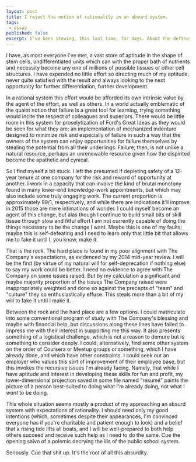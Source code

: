 ```yaml
---
layout: post
title: I reject the notion of rationality in an absurd system.
tags:
 - essay
published: false
excerpt: I've been stewing, this last time, for days. About the deftness with which I can _not_ contribute to the company for whom I work. About my "skillset" and what it says about me modulus the intersection of my current job, the job I want, and the job my company wants me to do. This recalls a melange of self-deprecation during my 12-year stint at a prior company, during which I flew a gradual but inescapable downward trajectory on the graphs of both self-worth and peer respect, together with a near-daily reflection on (sometimes unintentional) feedback I've received from my current employer, especially over the past year.
---
```

I have, as most everyone I've met, a vast store of aptitude in the shape of stem cells, undifferentiated units which can with the proper bath of nutrients and necessity become any one of millions of possible tissues or other cell structures. I have expended no little effort so directing much of my aptitude, never quite satisfied with the result and always looking to the next opportunity for further differentiation, further development.

In a rational system this effort would be afforded its own intrinsic value by the agent of the effort, as well as others. In a world actually emblematic of the quaint notion that failure is a great tool for learning, trying something would incite the respect of colleagues and superiors. There would be little room in this system for proselytization of Ford's Great Ideas as they would be seen for what they are: an implementation of mechanized indenture designed to minimize risk and especially of failure in such a way that the owners of the system can enjoy opportunities for failure themselves by stealing the potential from all their underlings. Failure, then, is not unlike a natural resource, perhaps an unrenewable resource given how the dispirited become the apathetic and cynical.

So I find myself a bit stuck. I left the presumed if depleting safety of a 12-year tenure at one company for the risk and reward of opportunity at another. I work in a capacity that can involve the kind of brutal monotony found in many lower-end knowledge-work appointments, but which may also include some truly engaging work. The current proportion is approximately 99/1, respectively, and while there are indications it'll improve in 2015 those are mere intimations of wonder. I could myself become an agent of this change, but alas though I continue to build small bits of skill tissue through slow and fitful effort I am not currently capable of doing the things necessary to be the change I want. Maybe this is one of my faults; maybe this is self-defeating and I need to learn only that little bit that allows me to fake it until I, you know, make it.

That is the rock. The hard place is found in my poor alignment with The Company's expectations, as evidenced by my 2014 mid-year review. I will be the first (by virtue of my natural will for self-deprecation if nothing else) to say my work could be better. I need no evidence to agree with The Company on some issues raised. But by my calculation a significant and maybe majority proportion of the issues The Company raised were inappropriately weighted and done so against the precepts of "team" and "culture" they so enthusiastically effuse. This steals more than a bit of my will to fake it until I make it.

Between the rock and the hard place are a few options. I could matriculate into some conventional program of study with The Company's blessing and maybe with financial help, but discussions along these lines have failed to impress me with their interest in supporting me this way. It also presents something of a logistical challenge, which is not a reason to demure but is something to consider deeply. I could, alternatively, find some other system on the order of Coursera or Meetup groups or something, which I have already done, and which have other constraints. I could seek out an employer who values this sort of improvement of their employee base, but this invokes the recursive issues I'm already facing. Namely, that while I have aptitude and interest in developing these skills for fun and profit, my lower-dimensional projection saved in some file named "r&eacute;sum&eacute;" paints the picture of a person best-suited to doing what I'm already doing, not what I _want_ to be doing.

This whole situation seems mostly a product of my approaching an absurd system with expectations of rationality. I should need only my good intentions (which, sometimes despite their appearances, I'm convinced everyone has if you're charitable and patient enough to look) and a belief that a rising tide lifts all boats, and I will be well-prepared to both help others succeed and receive such help as I need to do the same. Cue the opening salvo of a polemic decrying the ills of the public school system.

Seriously. Cue that shit up. It's the root of all this absurdity.
